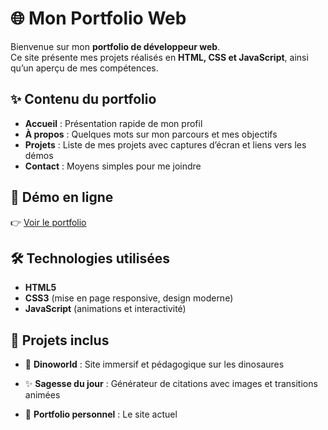 # 🌐 Mon Portfolio Web

Bienvenue sur mon **portfolio de développeur web**.  
Ce site présente mes projets réalisés en **HTML, CSS et JavaScript**, ainsi qu’un aperçu de mes compétences.

## ✨ Contenu du portfolio

- **Accueil** : Présentation rapide de mon profil  
- **À propos** : Quelques mots sur mon parcours et mes objectifs  
- **Projets** : Liste de mes projets avec captures d’écran et liens vers les démos  
- **Contact** : Moyens simples pour me joindre  

## 🚀 Démo en ligne

👉 [Voir le portfolio](https://jeremy-bell-27.github.io/Portfolio/)  

## 🛠️ Technologies utilisées

- **HTML5**  
- **CSS3** (mise en page responsive, design moderne)  
- **JavaScript** (animations et interactivité)  

## 📂 Projets inclus

- 🦖 **Dinoworld** : Site immersif et pédagogique sur les dinosaures  
- ✨ **Sagesse du jour** : Générateur de citations avec images et transitions animées  

- 💼 **Portfolio personnel** : Le site actuel  
